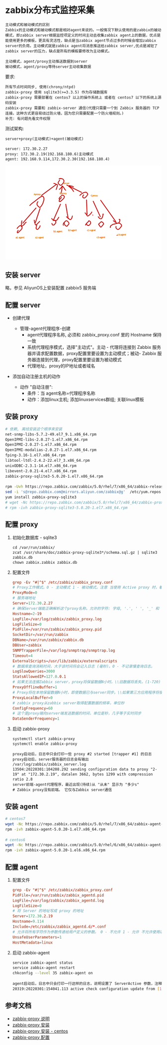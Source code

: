 # zabbix分布式监控采集

```
主动模式和被动模式的区别
Zabbix的主动模式和被动模式都是相对agent来说的。一般情况下默认使用的是zabbix的被动模式，即zabbix server根据监控项定义的时间主动去收集zabbix agent上的数据，优点是能使用更多的模板，更具有灵活性，缺点是当zabbix agent节点过多的时候会增加zabbix server的负荷。主动模式就是zabbix agent将消息推送给zabbix server,优点是减轻了zabbix server的压力，缺点是所有的模板要修改为主动模式。

主动模式，agent/proxy主动推送数据到server
被动模式，agent/proxy等待server主动收集数据
```

要求:

    所有节点时间同步, 使用(chrony/ntpd)
    zabbix-proxy 使用 sqlite3(>=3.3.5) 作为存储数据库
    zabbix-proxy 需要部署在 centos7 以上的操作系统上 或者在 centos7 以下的系统上源码安装
    zabbix-proxy 需要和 zabbix-server 通信(代理只需要一个到 Zabbix 服务器的 TCP 连接。这种方式更容易绕过防火墙，因为您只需要配置一个防火墙规则。)
    补充: 有问题先看文件权限


测试架构:

    server+proxy(主动模式)+agent(被动模式)

    server: 172.30.2.27
    proxy: 172.30.2.19(192.168.180.6)主动模式
    agent: 192.168.9.114,172.30.2.30(192.168.180.4)

![丑图](./images/zabbix-proxy.png)

## 安装 server

略，参见 AliyunOS上安装配置 zabbix5 服务端

## 配置 server

- 创建代理
  - 管理-agent代理程序-创建
    - agent代理程序名称, 必须和 zabbix_proxy.conf 里的 Hostname 保持一致
    - 系统代理程序模式，选择"主动式"。主动 - 代理将连接到 Zabbix 服务器并请求配置数据，proxy配置里要设置为主动模式；被动- Zabbix 服务器连接到代理，proxy配置里要设置为被动模式
    - 代理地址，proxy的IP地址或者域名

- 添加自动注册主机的动作
    - 动作 "自动注册": 
      - 条件：当 agent名称=代理程序名称
      - 动作：添加linux主机; 添加linuxservices群组; 关联linux模板

## 安装 proxy

```bash
# 依赖, 离线安装这个顺序来安装
net-snmp-libs-5.7.2-49.el7_9.1.x86_64.rpm
OpenIPMI-libs-2.0.27-1.el7.x86_64.rpm
OpenIPMI-2.0.27-1.el7.x86_64.rpm
OpenIPMI-modalias-2.0.27-1.el7.x86_64.rpm
fping-3.16-1.el7.x86_64.rpm
libtool-ltdl-2.4.2-22.el7_3.x86_64.rpm
unixODBC-2.3.1-14.el7.x86_64.rpm
libevent-2.0.21-4.el7.x86_64.rpm
zabbix-proxy-sqlite3-5.0.20-1.el7.x86_64.rpm

rpm -Uvh https://repo.zabbix.com/zabbix/5.0/rhel/7/x86_64/zabbix-release-5.0-1.el7.noarch.rpm
sed -i 's@repo.zabbix.com@mirrors.aliyun.com/zabbix@g'  /etc/yum.repos.d/zabbix.repo
yum install zabbix-proxy-sqlite3
# wget -Nc https://repo.zabbix.com/zabbix/5.0/rhel/7/x86_64/zabbix-proxy-sqlite3-5.0.20-1.el7.x86_64.rpm
# rpm -ivh zabbix-proxy-sqlite3-5.0.20-1.el7.x86_64.rpm
```

## 配置 proxy


1. 初始化数据库 - sqlite3

    ```
    cd /var/run/zabbix/
    zcat /usr/share/doc/zabbix-proxy-sqlite3*/schema.sql.gz | sqlite3 zabbix.db
    chown zabbix.zabbix zabbix.db
    ```

2. 配置文件

    ```conf
    grep -Ev "#|^$" /etc/zabbix/zabbix_proxy.conf
    # Proxy工作模式。0 - 主动模式 1 - 被动模式。注意 当使用 Active proxy 时，敏感的 proxy 配置数据可供有权访问Zabbix server trapper端口的应用使用。 因为第三方应用可以假装是活动proxy并请求配置数据而不会进行身份验证。
    ProxyMode=0
    # 服务端地址
    Server=172.30.2.27
    # 确保Server端能正确解析这个proxy名称。允许的字符: 字母, '.', ' ', '_' 和 '-'.最大长度: 128
    Hostname=2-19
    LogFile=/var/log/zabbix/zabbix_proxy.log
    LogFileSize=0
    PidFile=/var/run/zabbix/zabbix_proxy.pid
    SocketDir=/var/run/zabbix
    DBName=/var/run/zabbix/zabbix.db
    DBUser=zabbix
    SNMPTrapperFile=/var/log/snmptrap/snmptrap.log
    Timeout=4
    ExternalScripts=/usr/lib/zabbix/externalscripts
    # 数据库查询消耗时间，大于该时间将会记入日志 (毫秒)。0 - 不记录慢查询日志。
    LogSlowQueries=3000
    StatsAllowedIP=127.0.0.1
    # 如果无法连接Zabbix server，proxy将保留数据N小时。\\旧数据将丢失。(1-720)
    ProxyOfflineBuffer=1
    # Proxy将在本地保留数据N小时，即使数据已与server同步。\\如果第三方应用程序将使用本地数据，则可以使用此参数。(0-720)
    ProxyLocalBuffer=0
    # zabbix proxy从zabbix server取得配置数据的频率，单位秒
    ConfigFrequency=60
    # 这个是proxy端向server端发送数据的时间，单位是秒，几乎等于实时同步
    DataSenderFrequency=1
    ```

3. 启动 zabbix-proxy

    ```
    systemctl start zabbix-proxy
    systemctl enable zabbix-proxy

    proxy启动后，日志中只会打印一些 proxy #2 started [trapper #1] 的日志
    proxy启动后，server服务器的日志会有输出 /var/log/zabbix/zabbix_server.log
    13504:20220301:104208.292 sending configuration data to proxy "2-19" at "172.30.2.19", datalen 3662, bytes 1299 with compression ratio 2.8
    server前端-agent代理程序，最近出现(持续)从 "从未" 显示为 "多少s"
    # Zabbix proxy没有前端。 它仅与Zabbix server通信
    ```

## 安装 agent


```bash
# centos7
wget -Nc https://repo.zabbix.com/zabbix/5.0/rhel/7/x86_64/zabbix-agent-5.0.20-1.el7.x86_64.rpm
rpm -ivh zabbix-agent-5.0.20-1.el7.x86_64.rpm

# centos6
wget -Nc https://repo.zabbix.com/zabbix/5.0/rhel/6/x86_64/zabbix-agent-5.0.20-1.el6.x86_64.rpm
rpm -ivh zabbix-agent-5.0.20-1.el6.x86_64.rpm
```

## 配置 agent


1. 配置文件

    ```conf
    grep -Ev "#|^$" /etc/zabbix/zabbix_proxy.conf
    PidFile=/var/run/zabbix/zabbix_agentd.pid
    LogFile=/var/log/zabbix/zabbix_agentd.log
    LogFileSize=0
    # 将 Server 的地址写成 proxy 的地址
    Server=172.30.2.19
    Hostname=9.114
    Include=/etc/zabbix/zabbix_agentd.d/*.conf
    # 允许将所有字符作为参数传递给用户定义的参数。 0 - 不允许 1 - 允许 不允许使用以下字符： \ ' " ` * ? [ ] { } ~ $ ! & ; ( ) < > | # @ 此外，不允许使用换行符。
    UnsafeUserParameters=1
    HostMetadata=linux
    ```

1. 启动 zabbix-agent

    ```bash
    service zabbix-agent status
    service zabbix-agent restart
    chkconfig --level 35 zabbix-agent on

    agent启动后，日志中只会打印一行这样的日志，说明设置了 ServerActive 参数，注释后不会出现
    20319:20220301:154041.113 active check configuration update from [172.30.2.19:10051] started to fail (ZBX_TCP_READ() timed out)
    ```

## 参考文档

- [zabbix-proxy 说明](https://www.zabbix.com/documentation/5.0/zh/manual/distributed_monitoring/proxies)
- [zabbix-proxy 安装](https://www.zabbix.com/documentation/5.0/zh/manual/installation/install)
- [zabbix-proxy 安装 - centos](https://www.zabbix.com/documentation/5.0/zh/manual/installation/install_from_packages/rhel_centos)
- [zabbix-proxy 配置](https://www.zabbix.com/documentation/5.0/zh/manual/appendix/config/zabbix_proxy)